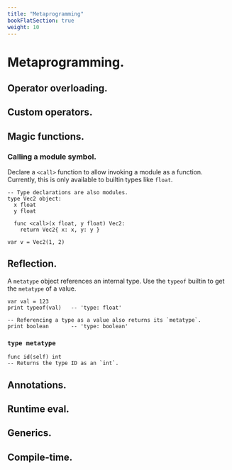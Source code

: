 ```yaml
---
title: "Metaprogramming"
bookFlatSection: true
weight: 10
---
```


# Metaprogramming.

## Operator overloading.

## Custom operators.

## Magic functions.

### Calling a module symbol.
Declare a `<call>` function to allow invoking a module as a function. Currently, this is only available to builtin types like `float`.
```cy
-- Type declarations are also modules.
type Vec2 object:
  x float
  y float

  func <call>(x float, y float) Vec2:
    return Vec2{ x: x, y: y }

var v = Vec2(1, 2)
```

## Reflection.
A `metatype` object references an internal type. Use the `typeof` builtin to get the `metatype` of a value.
```cy
var val = 123
print typeof(val)   -- 'type: float'

-- Referencing a type as a value also returns its `metatype`.
print boolean       -- 'type: boolean'
```

### `type metatype`
```cy
func id(self) int
-- Returns the type ID as an `int`.
```

## Annotations.

## Runtime eval.

## Generics.

## Compile-time.